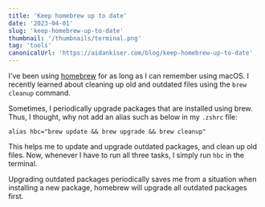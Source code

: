 ```yaml
---
title: 'Keep homebrew up to date'
date: '2023-04-01'
slug: 'keep-homebrew-up-to-date'
thumbnail: '/thumbnails/terminal.png'
tag: 'tools'
canonicalUrl: 'https://aidankiser.com/blog/keep-homebrew-up-to-date'
---
```


I've been using [homebrew](https://brew.sh/) for as long as I can remember using macOS. I recently learned about cleaning up old and outdated files using the `brew cleanup` command.

Sometimes, I periodically upgrade packages that are installed using brew. Thus, I thought, why not add an alias such as below in my `.zshrc` file:

```shell
alias hbc="brew update && brew upgrade && brew cleanup"
```

This helps me to update and upgrade outdated packages, and clean up old files. Now, whenever I have to run all three tasks, I simply run `hbc` in the terminal.

Upgrading outdated packages periodically saves me from a situation when installing a new package, homebrew will upgrade all outdated packages first.
